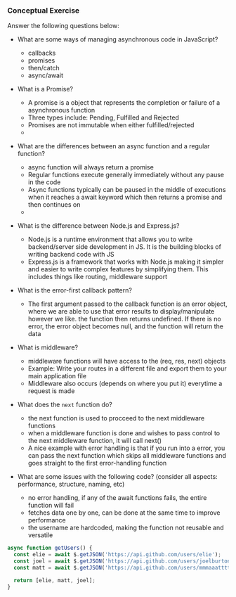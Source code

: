 ### Conceptual Exercise

Answer the following questions below:

- What are some ways of managing asynchronous code in JavaScript?
  - callbacks
  - promises
  - then/catch
  - async/await
- What is a Promise?
  - A promise is a object that represents the completion or failure of a asynchronous function
  - Three types include: Pending, Fulfilled and Rejected
  - Promises are not immutable when either fulfilled/rejected
  - 
- What are the differences between an async function and a regular function?
  - async function will always return a promise
  - Regular functions execute generally immediately without any pause in the code
  - Async functions typically can be paused in the middle of executions when it reaches a await keyword which then returns a promise and then continues on
  - 
- What is the difference between Node.js and Express.js?
  - Node.js is a runtime environment that allows you to write backend/server side development in JS. It is the building blocks of writing backend code with JS
  - Express.js is a framework that works with Node.js making it simpler and easier to write complex features by simplifying them.  This includes things like routing, middleware support
  
- What is the error-first callback pattern?
  - The first argument passed to the callback function is an error object, where we are able to use that error results to display/manipulate however we like. the function then returns undefined. If there is no error, the error object becomes null, and the function will return the data
  
- What is middleware?
    - middleware functions will have access to the (req, res, next) objects
    - Example: Write your routes in a different file and export them to your main application file 
    - Middleware also occurs (depends on where you put it) everytime a request is made 

- What does the `next` function do?
  - the next function is used to procceed to the next middleware functions
  - when a middleware function is done and wishes to pass control to the next middleware function, it will call next()
  - A nice example with error handling is that if you run into a error, you can pass the next function which skips all middleware functions and goes straight to the first error-handling function

- What are some issues with the following code? (consider all aspects: performance, structure, naming, etc)
  - no error handling, if any of the await functions fails, the entire function will fail
  - fetches data one by one, can be done at the same time to improve performance
  - the username are hardcoded, making the function not reusable and versatile
  

```js
async function getUsers() {
  const elie = await $.getJSON('https://api.github.com/users/elie');
  const joel = await $.getJSON('https://api.github.com/users/joelburton');
  const matt = await $.getJSON('https://api.github.com/users/mmmaaatttttt');

  return [elie, matt, joel];
}
```
